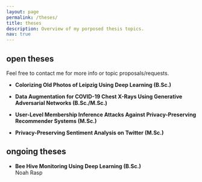 ```yaml
---
layout: page
permalink: /theses/
title: theses
description: Overview of my porposed thesis topics.
nav: true
---
```


## open theses

Feel free to contact me for more info or topic proposals/requests.

* <b>Colorizing Old Photos of Leipzig Using Deep Learning (B.Sc.)</b><br/>

* <b>Data Augmentation for COVID-19 Chest X-Rays Using Generative Adversarial Networks (B.Sc./M.Sc.)</b><br/>

* <b>User-Level Membership Inference Attacks Against Privacy-Preserving Recommender Systems (M.Sc.)</b><br/>

* <b>Privacy-Preserving Sentiment Analysis on Twitter (M.Sc.)</b><br/>

## ongoing theses

* <b>Bee Hive Monitoring Using Deep Learning (B.Sc.)</b><br/> Noah Rasp
